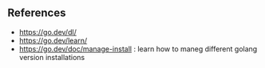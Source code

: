 ##



## References


* https://go.dev/dl/
* https://go.dev/learn/
* https://go.dev/doc/manage-install :  learn how to maneg different golang version installations